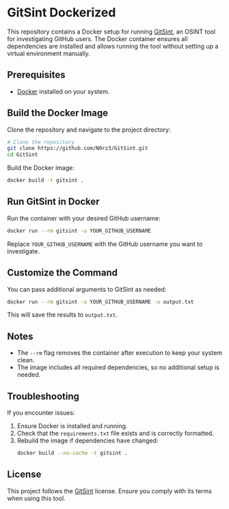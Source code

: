 # GitSint Dockerized

This repository contains a Docker setup for running [GitSint](https://github.com/v1shwajeet/GitSint), an OSINT tool for investigating GitHub users. The Docker container ensures all dependencies are installed and allows running the tool without setting up a virtual environment manually.

## Prerequisites

- [Docker](https://www.docker.com/get-started) installed on your system.

## Build the Docker Image

Clone the repository and navigate to the project directory:

```sh
# Clone the repository
git clone https://github.com/N0rz3/GitSint.git
cd GitSint
```

Build the Docker image:

```sh
docker build -t gitsint .
```

## Run GitSint in Docker

Run the container with your desired GitHub username:

```sh
docker run --rm gitsint -u YOUR_GITHUB_USERNAME
```

Replace `YOUR_GITHUB_USERNAME` with the GitHub username you want to investigate.

## Customize the Command

You can pass additional arguments to GitSint as needed:

```sh
docker run --rm gitsint -u YOUR_GITHUB_USERNAME -o output.txt
```

This will save the results to `output.txt`.

## Notes

- The `--rm` flag removes the container after execution to keep your system clean.
- The image includes all required dependencies, so no additional setup is needed.

## Troubleshooting

If you encounter issues:

1. Ensure Docker is installed and running.
2. Check that the `requirements.txt` file exists and is correctly formatted.
3. Rebuild the image if dependencies have changed:
   ```sh
   docker build --no-cache -t gitsint .
   ```

## License

This project follows the [GitSint](https://github.com/N0rz3/GitSint) license. Ensure you comply with its terms when using this tool.

